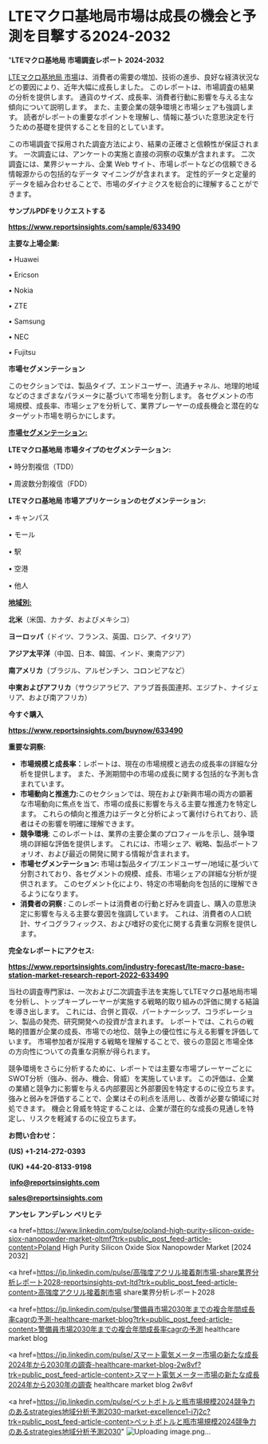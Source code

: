 # LTEマクロ基地局市場は成長の機会と予測を目撃する2024-2032

"<strong>LTEマクロ基地局 市場調査レポート 2024-2032</strong>

<a href=https://www.reportsinsights.com/sample/633490>LTEマクロ基地局 市場</a>は、消費者の需要の増加、技術の進歩、良好な経済状況などの要因により、近年大幅に成長しました。 このレポートは、市場調査の結果の分析を提供します。 通貨のサイズ、成長率、消費者行動に影響を与える主な傾向について説明します。 また、主要企業の競争環境と市場シェアも強調します。 読者がレポートの重要なポイントを理解し、情報に基づいた意思決定を行うための基礎を提供することを目的としています。

この市場調査で採用された調査方法により、結果の正確さと信頼性が保証されます。 一次調査には、アンケートの実施と直接の洞察の収集が含まれます。 二次調査には、業界ジャーナル、企業 Web サイト、市場レポートなどの信頼できる情報源からの包括的なデータ マイニングが含まれます。 定性的データと定量的データを組み合わせることで、市場のダイナミクスを総合的に理解することができます。

<strong><b>サンプルPDFをリクエストする</b></strong>

<a href=https://www.reportsinsights.com/sample/633490><strong><u>https://www.reportsinsights.com/sample/633490</u></strong></a>

<strong>主要な上場企業:</strong>

• Huawei

• Ericson

• Nokia

• ZTE

• Samsung

• NEC

• Fujitsu

<strong>市場セグメンテーション</strong>

このセクションでは、製品タイプ、エンドユーザー、流通チャネル、地理的地域などのさまざまなパラメータに基づいて市場を分割します。 各セグメントの市場規模、成長率、市場シェアを分析して、業界プレーヤーの成長機会と潜在的なターゲット市場を明らかにします。

<strong><u>市場セグメンテーション</u></strong><strong><u>:</u></strong>

<strong>LTEマクロ基地局 市場タイプのセグメンテーション:</strong>

• 時分割複信（TDD）

• 周波数分割複信（FDD）

<strong>LTEマクロ基地局 市場アプリケーションのセグメンテーション:</strong>

• キャンパス

• モール

• 駅

• 空港

• 他人

<strong><u>地域別</u></strong><strong><u>:</u></strong>

<strong>北米</strong>（米国、カナダ、およびメキシコ）

<strong>ヨーロッパ</strong>（ドイツ、フランス、英国、ロシア、イタリア）

<strong>アジア太平洋</strong>（中国、日本、韓国、インド、東南アジア）

<strong>南アメリカ</strong>（ブラジル、アルゼンチン、コロンビアなど）

<strong>中東およびアフリカ</strong>（サウジアラビア、アラブ首長国連邦、エジプト、ナイジェリア、および南アフリカ）

<strong>今すぐ購入</strong>

<a href=https://www.reportsinsights.com/buynow/633490><strong><u>https://www.reportsinsights.com/buynow/633490</u></strong></a>

<strong>重要な洞察:</strong>
<ul>
  <li><strong>市場規模と成長率：</strong>レポートは、現在の市場規模と過去の成長率の詳細な分析を提供します。 また、予測期間中の市場の成長に関する包括的な予測も含まれています。</li>
  <li><strong>市場動向と推進力:</strong>このセクションでは、現在および新興市場の両方の顕著な市場動向に焦点を当て、市場の成長に影響を与える主要な推進力を特定します。 これらの傾向と推進力はデータと分析によって裏付けられており、読者はその影響を明確に理解できます。</li>
  <li><strong>競争環境</strong>: このレポートは、業界の主要企業のプロフィールを示し、競争環境の詳細な評価を提供します。 これには、市場シェア、戦略、製品ポートフォリオ、および最近の開発に関する情報が含まれます。</li>
  <li><strong>市場セグメンテーション: </strong>市場は製品タイプ/エンドユーザー/地域に基づいて分割されており、各セグメントの規模、成長、市場シェアの詳細な分析が提供されます。 このセグメント化により、特定の市場動向を包括的に理解できるようになります。</li>
  <li><strong>消費者の洞察 : </strong>このレポートは消費者の行動と好みを調査し、購入の意思決定に影響を与える主要な要因を強調しています。 これは、消費者の人口統計、サイコグラフィックス、および嗜好の変化に関する貴重な洞察を提供します。</li>
</ul>
<strong>完全なレポートにアクセス:</strong>

<a href=https://www.reportsinsights.com/industry-forecast/lte-macro-base-station-market-research-report-2022-633490><strong><u><b>https://www.reportsinsights.com/industry-forecast/lte-macro-base-station-market-research-report-2022-633490</b></u></strong></a>

当社の調査専門家は、一次および二次調査手法を実施してLTEマクロ基地局市場を分析し、トップキープレーヤーが実施する戦略的取り組みの評価に関する結論を導き出します。 これには、合併と買収、パートナーシップ、コラボレーション、製品の発売、研究開発への投資が含まれます。 レポートでは、これらの戦略的措置が企業の成長、市場での地位、競争上の優位性に与える影響を評価しています。 市場参加者が採用する戦略を理解することで、彼らの意図と市場全体の方向性についての貴重な洞察が得られます。

競争環境をさらに分析するために、レポートでは主要な市場プレーヤーごとにSWOT分析（強み、弱み、機会、脅威）を実施しています。 この評価は、企業の業績と競争力に影響を与える内部要因と外部要因を特定するのに役立ちます。 強みと弱みを評価することで、企業はその利点を活用し、改善が必要な領域に対処できます。 機会と脅威を特定することは、企業が潜在的な成長の見通しを特定し、リスクを軽減するのに役立ちます。

<strong>お問い合わせ：</strong>

<strong>(US) +1-214-272-0393</strong>

<strong>(UK) +44-20-8133-9198</strong>

<strong> </strong><a href=info@reportsinsights.com><strong><u>info@reportsinsights.com</u></strong></a>

<a href=sales@reportsinsights.com><strong><u>sales@reportsinsights.com</u></strong></a>

<strong>アンセレ アンデレン ベリヒテ</strong>

<a href=https://www.linkedin.com/pulse/poland-high-purity-silicon-oxide-siox-nanopowder-market-oltmf?trk=public_post_feed-article-content>Poland High Purity Silicon Oxide Siox Nanopowder Market [2024 2032]</a>

<a href=https://jp.linkedin.com/pulse/高強度アクリル接着剤市場-share業界分析レポート2028-reportsinsights-pvt-ltd?trk=public_post_feed-article-content>高強度アクリル接着剤市場 share業界分析レポート2028</a>

<a href=https://jp.linkedin.com/pulse/警備員市場2030年までの複合年間成長率cagrの予測-healthcare-market-blog?trk=public_post_feed-article-content>警備員市場2030年までの複合年間成長率cagrの予測 healthcare market blog</a>

<a href=https://jp.linkedin.com/pulse/スマート電気メーター市場の新たな成長2024年から2030年の調査-healthcare-market-blog-2w8vf?trk=public_post_feed-article-content>スマート電気メーター市場の新たな成長2024年から2030年の調査 healthcare market blog 2w8vf</a>

<a href=https://jp.linkedin.com/pulse/ペットボトルと瓶市場規模2024競争力のあるstrategies地域分析予測2030-market-excellence1-i7j2c?trk=public_post_feed-article-content>ペットボトルと瓶市場規模2024競争力のあるstrategies地域分析予測2030</a>"
![Uploading image.png…]()
